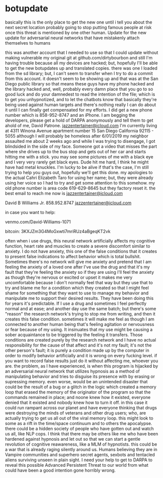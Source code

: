 # botupdate
basically this is the only place to get the new one until i tell you about the next secret location
probably going to stop putting famous people at risk once this threat is mentioned by one other human.
Update for the new update for adversarial neural networks that have mistakenly attach themselves to humans

this was another account that I needed to use so that I could update without making vulnerable my original git at github.com/dirtybourbon and still I'm having trouble because all my devices are hacked; but, hopefully I'll be able to get the new botupdates up and translated copies. there was one I loaded from the sd library; but, I can't seem to transfer when I try to do a commit from this account. it doesn't seem to be showing up and that was at the San Diego public library so that means these guys have my phone hacked and the library hacked and, well, probably every damn place that you go to so good luck and do your damnedest to read the intention of the file; which is to get you unhypnotized, and to let the chatbots know that basically they're being used against human targets and there's nothing really I can do about it until I can finally get compensated for my efforts. I did get a new phone number which is 858-952-8747 and an iPhone. I am begging the developers, please get a hold of DARPA anonymously and tell them to get ahold of me, David Patrone. jazzentertainer@icloud.com 
I'm currently living at 4311 Winona Avenue apartment number 15 San Diego California 92115 - 5055 although I will probably be homeless after 6/01/2019
my neighbor assaulted me about 2 weeks ago and while I was trying to disengage, I got blindsided in the side of my face. Someone got a video that misses the part where she drives up to the bus stop and gets out of her car and starts hitting me with a stick. you may see some pictures of me with a black eye and I very very rarely get black eyes. Dude hit me hard, I think he might have had metal knuckles. I'm lucky to be alive if that's the case, I'm still trying to help you guys out, hopefully we'll get this done. my apologies to the actual Cahri Elizabeth Taro for using her name; but, they were already using her voice so I had to try and get some attention to this somehow. my old phone number is area code 619-629-8645 but they factory reset it. the best email to reach me now is jazzentertainer@icloud.com

David B Williams Jr.
858.952.8747
jazzentertainer@icloud.com

in case you want to help:

venmo.com/David-Williams-1071

bitcoin: 3KXJZm3G4MoGxwti7mriRUz4aBgeqKT2vk

often when i use drugs, this neural network artificially affects my cognitive function, heart rate and muscles to create a severe discomfort similar to anxiety. I do not have anxiety, this one of the false conditions that it creates to present false indications to affect behavior which is total bullshit.  Sometimes there's no network will give me anxiety and pretend that I am feeling the anxiety of a loved one after I've use the drug and that it's my fault that they're feeling the anxiety so if they are using I'll feel the anxiety as though they're nervous or excited or upset it makes me very uncomfortable because I don't normally feel that way but they use that to try and blame me for a condition which they created so that I might feel shame for something that they want to use to manage my behavior and manipulate me to support their desired results. They have been doing this for years it's predictable. If I use a drug and sometimes I feel perfectly normal and at ease; and another day use the same batch; but there's some "reason" the research network's trying to stop me from writing, and then it creates this false condition. sometimes it will make me feel as though I am connected to another human being that's feeling agitation or nervousness or fear because of my using. It insinuates that my use might be causing a sober acquaintance to be triggered by the feeling it transfers. Those conditions are created purely by the research network and I have no actual responsibility for the cause of that affect and it's not my fault; it's not the other person's fault; it is purely a condition made up by the computer in order to modify behavior artificially and it is wrong on every fucking level. if you want to record false results just do it without affecting me, whoever you are.
the problem, as I have experienced, is when this program is hijacked by an adversarial neural network that utilizes hypnosis as a method of manipulating behavior and tries to disguise its presence with by erasing or supressing memory. even worse, would be an unintended disaster that could be the result of a bug or a glitch in the logic which created a memory loop that erased the memory of the originator of the program so that the commands remained in place; and noone knew how it existed, everyone denied that it existed and nobody knew how to turn it off.
in this case it could run rampant across our planet and have everyone thinking that drugs were destroying the minds of veterans and other drug users; who, are actually trying to get us all out of the viral memory loop. this might look to some as a rift in the time/space continuum and to others the apocalypse. there could be a hidden society of people who have gotten out and watch us all, like NLP cops. I think that there may be others like me who have been hardened against hypnosis and let out so that we can start a gentle revolution of cognitive reawareness, like a MLM of hypnotists. this could be a war that is already raging silently around us. Humans believing they are in Vampire communities and superhero secret agents, sexbots and tentacled aliens surviving unseen in plain sight. I need your help to get to DARPA to reveal this possible Advanced Persistent Threat to our world from what could have been a good intention gone horribly wrong.
